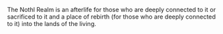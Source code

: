 The Nothl Realm is an afterlife for those who are deeply connected to it or sacrificed to it and a place of rebirth (for those who are deeply connected to it) into the lands of the living.